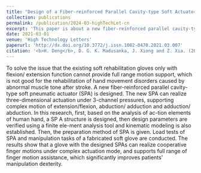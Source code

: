 ```yaml
---
title: "Design of a Fiber-reinforced Parallel Cavity-type Soft Actuator for Hand Movement Function Rehabilitation"
collection: publications
permalink: /publication/2024-03-highTechLet-cn
excerpt: 'This paper is about a new fiber-reinforced parallel cavity-type soft pneumatic actuator (SPA) for soft rehabilitation gloves.'
date: 2021-03-01
venue: 'High Technology Letters'
paperurl: 'http://dx.doi.org/10.3772/j.issn.1002-0470.2021.03.007'
citation: '<b>H. Deng</b>, D. G. K. Madusanka, J. Xiong and Z. Xia. (2021). &quot;Design of a Fiber-reinforced Parallel Cavity-type Soft Actuator for Hand Movement Function Rehabilitation.&quot; <i><b>High Technology Letters</b></i>, 31(3):270-278.'
---
```


To solve the issue that the existing soft rehabilitation gloves only with flexion/ extension function cannot provide full range motion support, which is not good for the rehabilitation of hand movement disorders caused by abnormal muscle tone after stroke. A new fiber-reinforced parallel cavity-type soft pneumatic actuator (SPA) is designed. The new SPA can realize three-dimensional actuation under 3-channel pressures, supporting complex motion of extension/flexion, abduction/ adduction and adduction/ abduction. In this research, first, based on the analysis of ac-tion elements of human hand, a SP A structure is designed, then design parameters are verified using a finite ele-ment analysis tool and kinematic modeling is also established. Then, the preparation method of SPA is given. Load tests of SPA and manipulation tasks of a fabricated soft glove are conducted. The results show that a glove with the designed SPAs can realize cooperative finger motions under complex actuation mode, and supports full range of finger motion assistance, which significantly improves patients' manipulation dexterity.